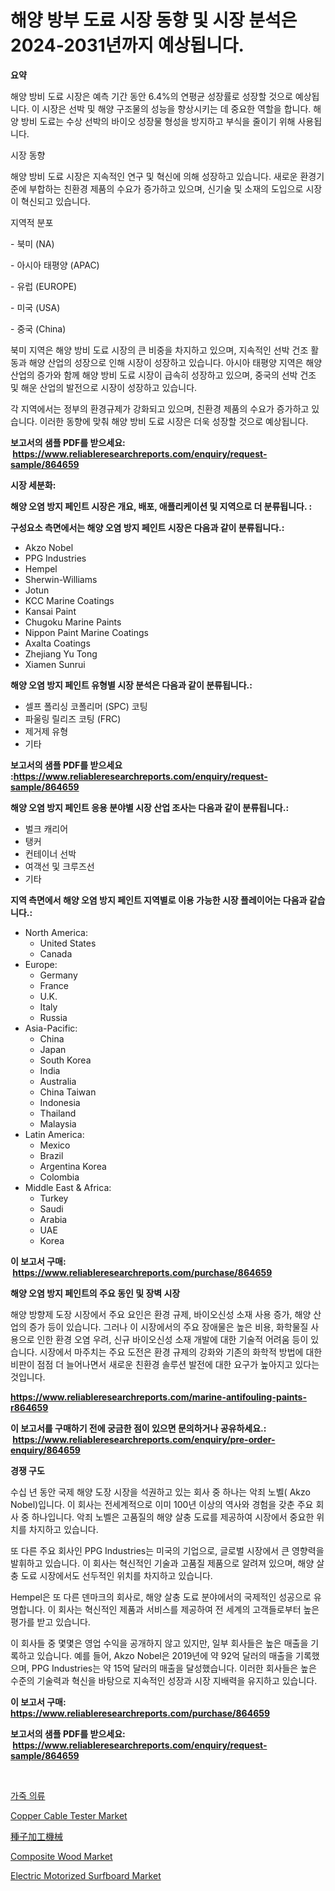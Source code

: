 <p><h1>해양 방부 도료 시장 동향 및 시장 분석은 2024-2031년까지 예상됩니다.</h1></p><p><strong>요약</strong></p>
<p><p>해양 방비 도료 시장은 예측 기간 동안 6.4%의 연평균 성장률로 성장할 것으로 예상됩니다. 이 시장은 선박 및 해양 구조물의 성능을 향상시키는 데 중요한 역할을 합니다. 해양 방비 도료는 수상 선박의 바이오 성장물 형성을 방지하고 부식을 줄이기 위해 사용됩니다.</p><p>시장 동향</p><p>해양 방비 도료 시장은 지속적인 연구 및 혁신에 의해 성장하고 있습니다. 새로운 환경기준에 부합하는 친환경 제품의 수요가 증가하고 있으며, 신기술 및 소재의 도입으로 시장이 혁신되고 있습니다.</p><p>지역적 분포</p><p>- 북미 (NA)</p><p>- 아시아 태평양 (APAC)</p><p>- 유럽 (EUROPE)</p><p>- 미국 (USA)</p><p>- 중국 (China)</p><p>북미 지역은 해양 방비 도료 시장의 큰 비중을 차지하고 있으며, 지속적인 선박 건조 활동과 해양 산업의 성장으로 인해 시장이 성장하고 있습니다. 아시아 태평양 지역은 해양 산업의 증가와 함께 해양 방비 도료 시장이 급속히 성장하고 있으며, 중국의 선박 건조 및 해운 산업의 발전으로 시장이 성장하고 있습니다.</p><p>각 지역에서는 정부의 환경규제가 강화되고 있으며, 친환경 제품의 수요가 증가하고 있습니다. 이러한 동향에 맞춰 해양 방비 도료 시장은 더욱 성장할 것으로 예상됩니다.</p></p>
<p><strong>보고서의 샘플 PDF를 받으세요: &nbsp;<a href="https://www.reliableresearchreports.com/enquiry/request-sample/864659">https://www.reliableresearchreports.com/enquiry/request-sample/864659</a></strong></p>
<p><strong>시장 세분화:</strong></p>
<p><strong> 해양 오염 방지 페인트 시장은 개요, 배포, 애플리케이션 및 지역으로 더 분류됩니다. :</strong></p>
<p><strong>구성요소 측면에서는 해양 오염 방지 페인트 시장은 다음과 같이 분류됩니다.:</strong></p>
<p><ul><li>Akzo Nobel</li><li>PPG Industries</li><li>Hempel</li><li>Sherwin-Williams</li><li>Jotun</li><li>KCC Marine Coatings</li><li>Kansai Paint</li><li>Chugoku Marine Paints</li><li>Nippon Paint Marine Coatings</li><li>Axalta Coatings</li><li>Zhejiang Yu Tong</li><li>Xiamen Sunrui</li></ul></p>
<p><strong> 해양 오염 방지 페인트 유형별 시장 분석은 다음과 같이 분류됩니다.:</strong></p>
<p><ul><li>셀프 폴리싱 코폴리머 (SPC) 코팅</li><li>파울링 릴리즈 코팅 (FRC)</li><li>제거제 유형</li><li>기타</li></ul></p>
<p><strong>보고서의 샘플 PDF를 받으세요 :<a href="https://www.reliableresearchreports.com/enquiry/request-sample/864659">https://www.reliableresearchreports.com/enquiry/request-sample/864659</a></strong></p>
<p><strong> 해양 오염 방지 페인트 응용 분야별 시장 산업 조사는 다음과 같이 분류됩니다.:</strong></p>
<p><ul><li>벌크 캐리어</li><li>탱커</li><li>컨테이너 선박</li><li>여객선 및 크루즈선</li><li>기타</li></ul></p>
<p><strong>지역 측면에서 해양 오염 방지 페인트 지역별로 이용 가능한 시장 플레이어는 다음과 같습니다.:</strong></p>
<p><ul>
    <li>
        North America:
        <ul>
            <li>United States</li>
            <li>Canada</li>
        </ul>
    </li>
    <li>
        Europe:
        <ul>
            <li>Germany</li>
            <li>France</li>
            <li>U.K.</li>
            <li>Italy</li>
            <li>Russia</li>
        </ul>
    </li>
    <li>
        Asia-Pacific:
        <ul>
            <li>China</li>
            <li>Japan</li>
            <li>South Korea</li>
            <li>India</li>
            <li>Australia</li>
            <li>China Taiwan</li>
            <li>Indonesia</li>
            <li>Thailand</li>
            <li>Malaysia</li>
        </ul>
    </li>
    <li>
        Latin America:
        <ul>
            <li>Mexico</li>
            <li>Brazil</li>
            <li>Argentina Korea</li>
            <li>Colombia</li>
        </ul>
    </li>
    <li>
        Middle East & Africa:
        <ul>
            <li>Turkey</li>
            <li>Saudi</li>
            <li>Arabia</li>
            <li>UAE</li>
            <li>Korea</li>
        </ul>
    </li>
    </ul></p>
<p><strong>이 보고서 구매: &nbsp;<a href="https://www.reliableresearchreports.com/purchase/864659">https://www.reliableresearchreports.com/purchase/864659</a></strong></p>
<p><strong>해양 오염 방지 페인트의 주요 동인 및 장벽 시장</strong></p>
<p><p>해양 방향제 도장 시장에서 주요 요인은 환경 규제, 바이오신성 소재 사용 증가, 해양 산업의 증가 등이 있습니다. 그러나 이 시장에서의 주요 장애물은 높은 비용, 화학물질 사용으로 인한 환경 오염 우려, 신규 바이오신성 소재 개발에 대한 기술적 어려움 등이 있습니다. 시장에서 마주치는 주요 도전은 환경 규제의 강화와 기존의 화학적 방법에 대한 비판이 점점 더 늘어나면서 새로운 친환경 솔루션 발전에 대한 요구가 높아지고 있다는 것입니다.</p></p>
<p><strong><a href="https://www.reliableresearchreports.com/marine-antifouling-paints-r864659">https://www.reliableresearchreports.com/marine-antifouling-paints-r864659</a></strong></p>
<p><strong>이 보고서를 구매하기 전에 궁금한 점이 있으면 문의하거나 공유하세요.: &nbsp;<a href="https://www.reliableresearchreports.com/enquiry/pre-order-enquiry/864659">https://www.reliableresearchreports.com/enquiry/pre-order-enquiry/864659</a></strong></p>
<p><strong>경쟁 구도</strong></p>
<p><p>수십 년 동안 국제 해양 도장 시장을 석권하고 있는 회사 중 하나는 악죄 노벨( Akzo Nobel)입니다. 이 회사는 전세계적으로 이미 100년 이상의 역사와 경험을 갖춘 주요 회사 중 하나입니다. 악죄 노벨은 고품질의 해양 살충 도료를 제공하여 시장에서 중요한 위치를 차지하고 있습니다.</p><p>또 다른 주요 회사인 PPG Industries는 미국의 기업으로, 글로벌 시장에서 큰 영향력을 발휘하고 있습니다. 이 회사는 혁신적인 기술과 고품질 제품으로 알려져 있으며, 해양 살충 도료 시장에서도 선두적인 위치를 차지하고 있습니다.</p><p>Hempel은 또 다른 덴마크의 회사로, 해양 살충 도료 분야에서의 국제적인 성공으로 유명합니다. 이 회사는 혁신적인 제품과 서비스를 제공하여 전 세계의 고객들로부터 높은 평가를 받고 있습니다.</p><p>이 회사들 중 몇몇은 영업 수익을 공개하지 않고 있지만, 일부 회사들은 높은 매출을 기록하고 있습니다. 예를 들어, Akzo Nobel은 2019년에 약 92억 달러의 매출을 기록했으며, PPG Industries는 약 15억 달러의 매출을 달성했습니다. 이러한 회사들은 높은 수준의 기술력과 혁신을 바탕으로 지속적인 성장과 시장 지배력을 유지하고 있습니다.</p></p>
<p><strong>이 보고서 구매: &nbsp; <a href="https://www.reliableresearchreports.com/purchase/864659">https://www.reliableresearchreports.com/purchase/864659</a></strong></p>
<p><strong>보고서의 샘플 PDF를 받으세요: &nbsp;<a href="https://www.reliableresearchreports.com/enquiry/request-sample/864659">https://www.reliableresearchreports.com/enquiry/request-sample/864659</a></strong><strong></strong></p>
<p>&nbsp;</p>
<p><p><a href="https://github.com/Tristiarton768456/Market-Research-Report-List-1/blob/main/555608018683.md">가죽 의류</a></p><p><a href="https://github.com/prosalinda88/Market-Research-Report-List-3/blob/main/copper-cable-tester-market.md">Copper Cable Tester Market</a></p><p><a href="https://github.com/MosesSpinka1914/Market-Research-Report-List-1/blob/main/118443320362.md">種子加工機械</a></p><p><a href="https://issuu.com/reportprime-2/docs/composite-wood-market-size-2030.pptx">Composite Wood Market</a></p><p><a href="https://github.com/globismark/Market-Research-Report-List-2/blob/main/electric-motorized-surfboard-market.md">Electric Motorized Surfboard Market</a></p></p>